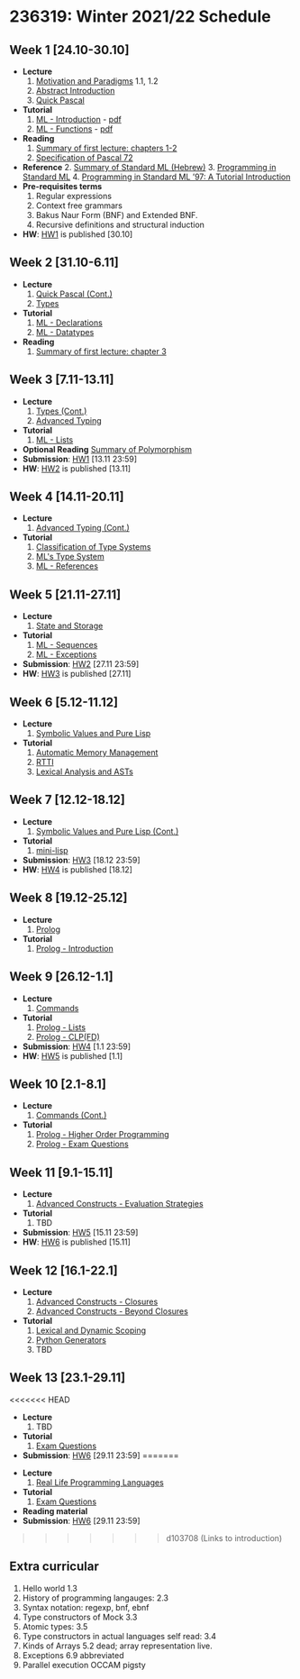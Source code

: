 # 236319: Winter 2021/22 Schedule

## Week 1 \[24.10-30.10\]

- **Lecture**
   1. [Motivation and Paradigms](Lectures/introduction.md) 1.1, 1.2
   2. [Abstract Introduction](https://docs.google.com/presentation/d/1LKVaPEXuPYzI149K-68XZR-HHv6cJkOWgdBg9T98cog/edit?usp=sharing)
   2. [Quick Pascal](https://docs.google.com/presentation/d/1n_VQM6HCASj5FINurqF3wusE4fS2qqq_h7AoQvMgXzI/edit?usp=sharing)
- **Tutorial**
   1. [ML - Introduction](Tutorials/sml/introduction.md) - [pdf](Tutorials/pdfs/sml/introduction.pdf)
   2. [ML - Functions](Tutorials/sml/functions.md) - [pdf](Tutorials/pdfs/sml/functions.pdf)
- **Reading**
   1. [Summary of first lecture: chapters 1-2](https://docs.google.com/document/d/1LNSWwi2VYPrOcNPdQ3YvXhFfZtg_r4D6SH9adcFAIK4/edit?usp=sharing)
   2. [Specification of Pascal 72](Misc/PascalReport.pdf)
- **Reference**
   2. [Summary of Standard ML (Hebrew)](https://drive.google.com/file/d/0B3645jTHku6WZm4zeEJxSzRTMU0/view?usp=sharing&resourcekey=0-bLE_IX7sWV2H21phV4i6Vw)
   3. [Programming in Standard ML](https://drive.google.com/file/d/0B8_AnUZwVFgoTEpaM1VOWXY5NWs/view?usp=sharing&resourcekey=0-wsdSa5CtgDEwdDZZ4KNY6w)
   4. [Programming in Standard ML ’97: A Tutorial Introduction](http://www.lfcs.inf.ed.ac.uk/reports/97/ECS-LFCS-97-364/ECS-LFCS-97-364.pdf)
- **Pre-requisites terms**
  1. Regular expressions
  2. Context free grammars
  3. Bakus Naur Form (BNF) and Extended  BNF.
  4. Recursive definitions and structural induction
- **HW**: [HW1](???) is published \[30.10\]

## Week 2 \[31.10-6.11\]

- **Lecture**
   1. [Quick Pascal (Cont.)](https://docs.google.com/presentation/d/1n_VQM6HCASj5FINurqF3wusE4fS2qqq_h7AoQvMgXzI/edit?usp=sharing)
   2. [Types](Lectures/slides/pdfs/chapter-3.pdf)
- **Tutorial**
   1. [ML - Declarations](Tutorials/sml/declarations.md)
   2. [ML - Datatypes](Tutorials/sml/datatypes.md)
- **Reading**
   1. [Summary of first lecture: chapter 3](https://docs.google.com/document/d/1LNSWwi2VYPrOcNPdQ3YvXhFfZtg_r4D6SH9adcFAIK4/edit?usp=sharing)

## Week 3 \[7.11-13.11\]

* **Lecture**
    1. [Types (Cont.)](Lectures/slides/pdfs/chapter-3.pdf)
    2. [Advanced Typing](Lectures/slides/pdfs/chapter-4.pdf)
* **Tutorial**
    1. [ML - Lists](Tutorials/sml/lists.md)
* **Optional Reading**
[Summary of Polymorphism](https://drive.google.com/file/d/0B3645jTHku6WeDF0MlpIUDh4Zlk/view?usp=sharing&resourcekey=0-fiLhA6npEgrkLQ7p4-sydQ)
* **Submission**: [HW1](???) \[13.11 23:59\]
* **HW**: [HW2](???) is published \[13.11\]

## Week 4 \[14.11-20.11\]

* **Lecture**
    1. [Advanced Typing (Cont.)](Lectures/slides/pdfs/chapter-4.pdf)
* **Tutorial**
    1. [Classification of Type Systems](Tutorials/theory/type-system-classification.md)
    2. [ML's Type System](Tutorials/theory/ml-type-system.md)
    3. [ML - References](Tutorials/sml/refs.md)

## Week 5 \[21.11-27.11\]

* **Lecture**
    1. [State and Storage](Lectures/slides/pdfs/chapter-5.pdf)
* **Tutorial**
    1. [ML - Sequences](Tutorials/sml/sequences.md)
    2. [ML - Exceptions](Tutorials/sml/exceptions.md)
* **Submission**: [HW2](???) \[27.11 23:59\]
* **HW**: [HW3](???) is published \[27.11\]

## Week 6 \[5.12-11.12\]

* **Lecture**
    1. [Symbolic Values and Pure Lisp](???)
* **Tutorial**
    1. [Automatic Memory Management](Tutorials/theory/automatic-memory-management.md)
    2. [RTTI](Tutorials/theory/rtti.md)
    3. [Lexical Analysis and ASTs](Tutorials/theory/lexical-analysis.md)

## Week 7 \[12.12-18.12\]

* **Lecture**
    1. [Symbolic Values and Pure Lisp (Cont.)](???)
* **Tutorial**
    1. [mini-lisp](Tutorials/theory/mini-lisp.md)
* **Submission**: [HW3](???) \[18.12 23:59\]
* **HW**: [HW4](???) is published \[18.12\]

## Week 8 \[19.12-25.12\]

* **Lecture**
    1. [Prolog](???)
* **Tutorial**
    1. [Prolog - Introduction](Tutorials/prolog/introduction.md)

## Week 9 \[26.12-1.1\]

* **Lecture**
    1. [Commands](Lectures/slides/pdfs/chapter-6.pdf)
* **Tutorial**
    1. [Prolog - Lists](Tutorials/prolog/lists.md)
    2. [Prolog - CLP(FD)](Tutorials/prolog/clp.md)
* **Submission**: [HW4](???) \[1.1 23:59\]
* **HW**: [HW5](???) is published \[1.1\]

## Week 10 \[2.1-8.1\]

* **Lecture**
    1. [Commands (Cont.)](Lectures/slides/pdfs/chapter-6.pdf)
* **Tutorial**
    1. [Prolog - Higher Order Programming](Tutorials/prolog/higher-order.md)
    2. [Prolog - Exam Questions](Tutorials/prolog/exam-questions.md)

## Week 11 \[9.1-15.11\]

* **Lecture**
    1. [Advanced Constructs - Evaluation Strategies](Lectures/slides/pdfs/chapter-7.pdf)
* **Tutorial**
    1. TBD
* **Submission**: [HW5](???) \[15.11 23:59\]
* **HW**: [HW6](???) is published \[15.11\]

## Week 12 \[16.1-22.1\]

* **Lecture**
    1. [Advanced Constructs - Closures](Lectures/slides/pdfs/chapter-7.pdf)
    2. [Advanced Constructs - Beyond Closures](Lectures/slides/pdfs/chapter-7.pdf)
* **Tutorial**
    1. [Lexical and Dynamic Scoping](Tutorials/theory/scoping.md)
    2. [Python Generators](Tutorials/theory/python-generators.md)
    3. TBD

## Week 13 \[23.1-29.11\]

<<<<<<< HEAD
* **Lecture**
    1. TBD
* **Tutorial**
    1. [Exam Questions](???)
* **Submission**: [HW6](???) \[29.11 23:59\]
=======
- **Lecture**
   1. [Real Life Programming Languages](https://docs.google.com/presentation/d/1FGUzbhURUqzL3hfzCj8m3nR1swqmpG8CYu77H4Tgm5U/edit#slide=id.gb50064ae0_0_89)
- **Tutorial**
   1. [Exam Questions](???)
- **Reading material**
- **Submission**: [HW6](???) \[29.11 23:59\]
>>>>>>> d103708 (Links to introduction)

## Extra curricular

1. Hello world 1.3
2. History of programming langauges: 2.3
3. Syntax notation: regexp, bnf, ebnf
4. Type constructors of Mock 3.3
5. Atomic types: 3.5
6. Type constructors in actual languages self read: 3.4
7. Kinds of Arrays 5.2 dead; array representation live.
8. Exceptions 6.9 abbreviated
9. Parallel execution OCCAM pigsty
